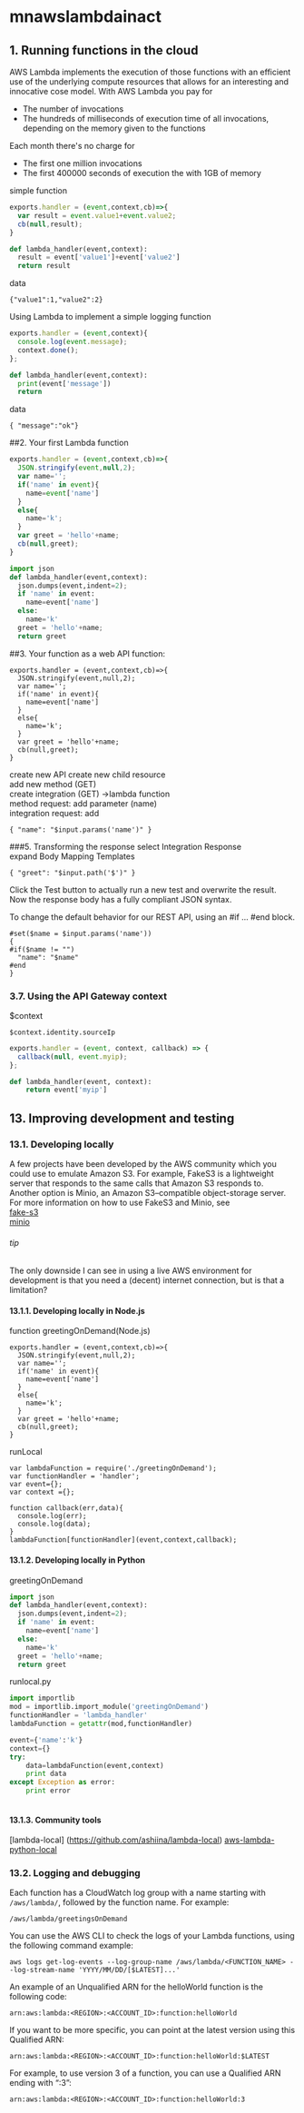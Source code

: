 # mnawslambdainact
## 1. Running functions in the cloud
AWS Lambda implements the execution of those functions with an efficient use of the underlying compute resources that allows for an interesting and innocative cose model.
With AWS Lambda you pay for 
- The number of invocations
- The hundreds of milliseconds of execution time of all invocations, depending on the memory given to the functions

Each month there's no charge for
- The first one million invocations
- The first 400000 seconds of execution the with 1GB of memory

simple function
```js
exports.handler = (event,context,cb)=>{
  var result = event.value1+event.value2;
  cb(null,result);
}
```
```py
def lambda_handler(event,context):
  result = event['value1']+event['value2']
  return result
```

data
```
{"value1":1,"value2":2}
```



Using Lambda to implement a simple logging function
```js
exports.handler = (event,context){
  console.log(event.message);
  context.done();
};
```

```py
def lambda_handler(event,context):
  print(event['message'])
  return
```
data
```
{ "message":"ok"}
```



##2. Your first Lambda function
```js
exports.handler = (event,context,cb)=>{
  JSON.stringify(event,null,2);
  var name='';
  if('name' in event){
    name=event['name']
  }
  else{
    name='k';
  }
  var greet = 'hello'+name;
  cb(null,greet);
}
```

```py
import json
def lambda_handler(event,context):
  json.dumps(event,indent=2);
  if 'name' in event:
    name=event['name']
  else:
    name='k'
  greet = 'hello'+name;
  return greet
```

##3. Your function as a web API
function:
```
exports.handler = (event,context,cb)=>{
  JSON.stringify(event,null,2);
  var name='';
  if('name' in event){
    name=event['name']
  }
  else{
    name='k';
  }
  var greet = 'hello'+name;
  cb(null,greet);
}
```
create new API
create new child resource  
add new method (GET)  
create integration (GET) ->lambda function  
method request: add parameter (name)  
integration request: add
```
{ "name": "$input.params('name')" }
```
###5. Transforming the response
select Integration Response  
expand Body Mapping Templates  
```
{ "greet": "$input.path('$')" }
```
Click the Test button to actually run a new test and overwrite the result.  
Now the response body has a fully compliant JSON syntax.  

To change the default behavior for our REST API, using an #if ... #end block. 
```
#set($name = $input.params('name'))
{
#if($name != "")
  "name": "$name"
#end
}
```

### 3.7. Using the API Gateway context
$context
```
$context.identity.sourceIp
```

```js
exports.handler = (event, context, callback) => {
  callback(null, event.myip);
};
```
```py
def lambda_handler(event, context):
    return event['myip']
```

## 13. Improving development and testing
### 13.1. Developing locally
A few projects have been developed by the AWS community which you could use to emulate Amazon S3. For example, FakeS3 is a lightweight server that responds to the same calls that Amazon S3 responds to. Another option is Minio, an Amazon S3–compatible object-storage server. For more information on how to use FakeS3 and Minio, see  
[fake-s3](https://github.com/jubos/fake-s3)  
[minio](https://github.com/minio/minio)  


###### tip
The only downside I can see in using a live AWS environment for development is that you need a (decent) internet connection, but is that a limitation?  

#### 13.1.1. Developing locally in Node.js
function greetingOnDemand(Node.js)
```
exports.handler = (event,context,cb)=>{
  JSON.stringify(event,null,2);
  var name='';
  if('name' in event){
    name=event['name']
  }
  else{
    name='k';
  }
  var greet = 'hello'+name;
  cb(null,greet);
}
```
runLocal
```
var lambdaFunction = require('./greetingOnDemand');
var functionHandler = 'handler';
var event={};
var context ={};

function callback(err,data){
  console.log(err);
  console.log(data);
}
lambdaFunction[functionHandler](event,context,callback);
```

#### 13.1.2. Developing locally in Python
greetingOnDemand
```py
import json
def lambda_handler(event,context):
  json.dumps(event,indent=2);
  if 'name' in event:
    name=event['name']
  else:
    name='k'
  greet = 'hello'+name;
  return greet
```

runlocal.py  
```py
import importlib
mod = importlib.import_module('greetingOnDemand')
functionHandler = 'lambda_handler'
lambdaFunction = getattr(mod,functionHandler)

event={'name':'k'}
context={}
try:
    data=lambdaFunction(event,context)
    print data
except Exception as error:
    print error
    
```

#### 13.1.3. Community tools
[lambda-local] (https://github.com/ashiina/lambda-local)
[aws-lambda-python-local](https://github.com/sportarchive/aws-lambda-python-local)
### 13.2. Logging and debugging
Each function has a CloudWatch log group with a name starting with ```/aws/lambda/```, 
followed by the function name. For example:  
```
/aws/lambda/greetingsOnDemand
```
You can use the AWS CLI to check the logs of your Lambda functions, using the following command example:
```
aws logs get-log-events --log-group-name /aws/lambda/<FUNCTION_NAME> --log-stream-name 'YYYY/MM/DD/[$LATEST]...'
```

An example of an Unqualified ARN for the helloWorld function is the following code:
```
arn:aws:lambda:<REGION>:<ACCOUNT_ID>:function:helloWorld
```
If you want to be more specific, you can point at the latest version using this Qualified ARN:
```
arn:aws:lambda:<REGION>:<ACCOUNT_ID>:function:helloWorld:$LATEST
```
For example, to use version 3 of a function, you can use a Qualified ARN ending with “:3”:
```
arn:aws:lambda:<REGION>:<ACCOUNT_ID>:function:helloWorld:3
```

